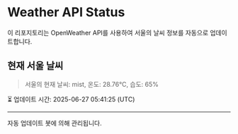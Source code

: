 
# Weather API Status

이 리포지토리는 OpenWeather API를 사용하여 서울의 날씨 정보를 자동으로 업데이트합니다.

## 현재 서울 날씨
> 서울의 현재 날씨: mist, 온도: 28.76°C, 습도: 65%

⏳ 업데이트 시간: 2025-06-27 05:41:25 (UTC)

---
자동 업데이트 봇에 의해 관리됩니다.
